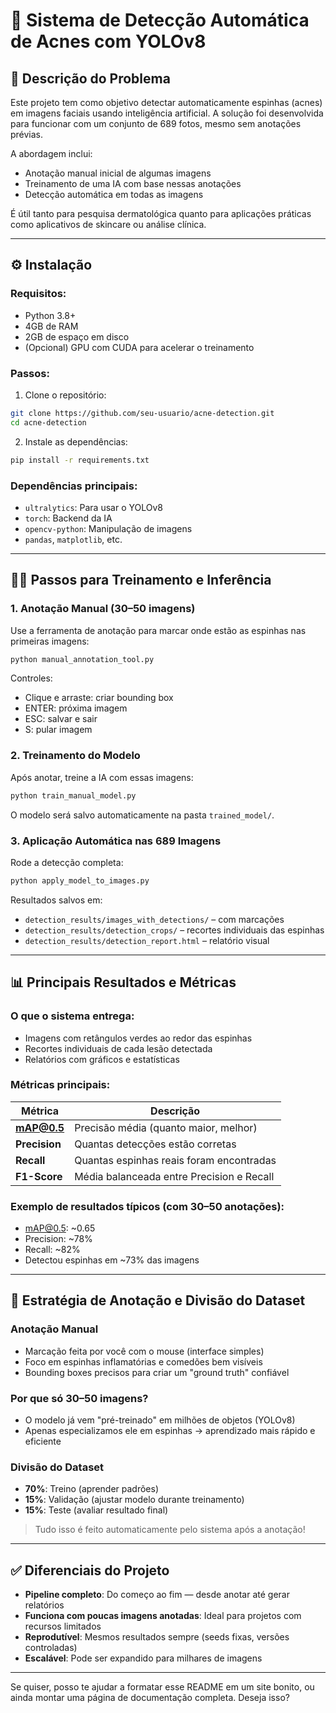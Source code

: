 # 🧠 Sistema de Detecção Automática de Acnes com YOLOv8

## 📌 Descrição do Problema

Este projeto tem como objetivo detectar automaticamente espinhas (acnes) em imagens faciais usando inteligência artificial. A solução foi desenvolvida para funcionar com um conjunto de 689 fotos, mesmo sem anotações prévias.

A abordagem inclui:
- Anotação manual inicial de algumas imagens
- Treinamento de uma IA com base nessas anotações
- Detecção automática em todas as imagens

É útil tanto para pesquisa dermatológica quanto para aplicações práticas como aplicativos de skincare ou análise clínica.

---

## ⚙️ Instalação

### Requisitos:
- Python 3.8+
- 4GB de RAM
- 2GB de espaço em disco
- (Opcional) GPU com CUDA para acelerar o treinamento

### Passos:

1. Clone o repositório:
```bash
git clone https://github.com/seu-usuario/acne-detection.git
cd acne-detection
```

2. Instale as dependências:
```bash
pip install -r requirements.txt
```

### Dependências principais:
- `ultralytics`: Para usar o YOLOv8
- `torch`: Backend da IA
- `opencv-python`: Manipulação de imagens
- `pandas`, `matplotlib`, etc.

---

## 🏋️‍♂️ Passos para Treinamento e Inferência

### 1. Anotação Manual (30–50 imagens)
Use a ferramenta de anotação para marcar onde estão as espinhas nas primeiras imagens:
```bash
python manual_annotation_tool.py
```
Controles:
- Clique e arraste: criar bounding box
- ENTER: próxima imagem
- ESC: salvar e sair
- S: pular imagem

### 2. Treinamento do Modelo
Após anotar, treine a IA com essas imagens:
```bash
python train_manual_model.py
```
O modelo será salvo automaticamente na pasta `trained_model/`.

### 3. Aplicação Automática nas 689 Imagens
Rode a detecção completa:
```bash
python apply_model_to_images.py
```
Resultados salvos em:
- `detection_results/images_with_detections/` – com marcações
- `detection_results/detection_crops/` – recortes individuais das espinhas
- `detection_results/detection_report.html` – relatório visual

---

## 📊 Principais Resultados e Métricas

### O que o sistema entrega:
- Imagens com retângulos verdes ao redor das espinhas
- Recortes individuais de cada lesão detectada
- Relatórios com gráficos e estatísticas

### Métricas principais:
| Métrica | Descrição |
|--------|-----------|
| **mAP@0.5** | Precisão média (quanto maior, melhor) |
| **Precision** | Quantas detecções estão corretas |
| **Recall** | Quantas espinhas reais foram encontradas |
| **F1-Score** | Média balanceada entre Precision e Recall |

### Exemplo de resultados típicos (com 30–50 anotações):
- mAP@0.5: ~0.65
- Precision: ~78%
- Recall: ~82%
- Detectou espinhas em ~73% das imagens

---

## 📝 Estratégia de Anotação e Divisão do Dataset

### Anotação Manual
- Marcação feita por você com o mouse (interface simples)
- Foco em espinhas inflamatórias e comedões bem visíveis
- Bounding boxes precisos para criar um "ground truth" confiável

### Por que só 30–50 imagens?
- O modelo já vem "pré-treinado" em milhões de objetos (YOLOv8)
- Apenas especializamos ele em espinhas → aprendizado mais rápido e eficiente

### Divisão do Dataset
- **70%**: Treino (aprender padrões)
- **15%**: Validação (ajustar modelo durante treinamento)
- **15%**: Teste (avaliar resultado final)

> Tudo isso é feito automaticamente pelo sistema após a anotação!

---

## ✅ Diferenciais do Projeto

- **Pipeline completo**: Do começo ao fim — desde anotar até gerar relatórios
- **Funciona com poucas imagens anotadas**: Ideal para projetos com recursos limitados
- **Reprodutível**: Mesmos resultados sempre (seeds fixas, versões controladas)
- **Escalável**: Pode ser expandido para milhares de imagens

---

Se quiser, posso te ajudar a formatar esse README em um site bonito, ou ainda montar uma página de documentação completa. Deseja isso?
